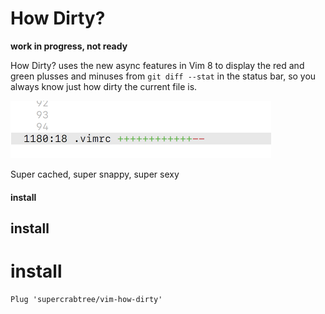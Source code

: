 # How Dirty?
**work in progress, not ready**

How Dirty? uses the new async features in Vim 8 to display the red and green
plusses and minuses from `git diff --stat` in the status bar, so you always
know just how dirty the current file is.

<img src="media/example.png" width="417"/>

Super cached, super snappy, super sexy

#### install

## install

# install


```vim
Plug 'supercrabtree/vim-how-dirty'
```
